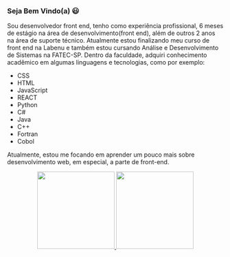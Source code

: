 ### Seja Bem Vindo(a) 😃

Sou desenvolvedor front end, tenho como experiência profissional, 6 meses de estágio na área de desenvolvimento(front end), além de outros 2 anos na área de suporte técnico.
Atualmente estou finalizando meu curso de front end na Labenu e também estou cursando Análise e Desenvolvimento de Sistemas na FATEC-SP.
Dentro da faculdade, adquiri conhecimento acadêmico em algumas linguagens e tecnologias, como por exemplo:
- CSS
- HTML 
- JavaScript
- REACT	
- Python
- C# 
- Java
- C++
- Fortran
- Cobol

Atualmente, estou me focando em aprender um pouco mais sobre desenvolvimento web, em especial, a parte de front-end.

<div align="center">
  <a href="https://github.com/Ayratan">
  <img height="180em" src="https://github-readme-stats.vercel.app/api?username=Ayratan&show_icons=true&theme=radical&include_all_commits=true&count_private=true"/>
  <img height="180em" src="https://github-readme-stats.vercel.app/api/top-langs/?username=Ayratan&layout=compact&langs_count=7&theme=dracula"/>
</div>
